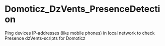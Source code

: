 # Domoticz_DzVents_PresenceDetection
Ping devices IP-addresses (like mobile phones) in local network to check Presence dzVents-scripts for Domoticz
